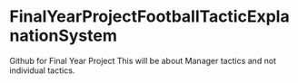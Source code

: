 # FinalYearProjectFootballTacticExplanationSystem
Github for Final Year Project
This will be about Manager tactics and not individual tactics.
